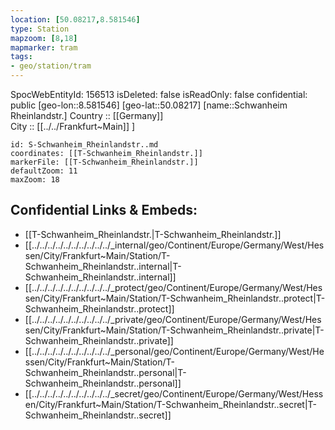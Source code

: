```yaml
---
location: [50.08217,8.581546] 
type: Station 
mapzoom: [8,18] 
mapmarker: tram 
tags:
- geo/station/tram
---
```

SpocWebEntityId: 156513
isDeleted: false
isReadOnly: false
confidential: public
[geo-lon::8.581546] 
[geo-lat::50.08217] 
[name::Schwanheim Rheinlandstr.] 
Country :: [[Germany]]  
City :: [[../../Frankfurt~Main]] ] 


```leaflet
id: S-Schwanheim_Rheinlandstr..md
coordinates: [[T-Schwanheim_Rheinlandstr.]] 
markerFile: [[T-Schwanheim_Rheinlandstr.]] 
defaultZoom: 11 
maxZoom: 18
```


## Confidential Links & Embeds: 
- [[T-Schwanheim_Rheinlandstr.|T-Schwanheim_Rheinlandstr.]] 
- [[../../../../../../../../../../_internal/geo/Continent/Europe/Germany/West/Hessen/City/Frankfurt~Main/Station/T-Schwanheim_Rheinlandstr..internal|T-Schwanheim_Rheinlandstr..internal]] 
- [[../../../../../../../../../../_protect/geo/Continent/Europe/Germany/West/Hessen/City/Frankfurt~Main/Station/T-Schwanheim_Rheinlandstr..protect|T-Schwanheim_Rheinlandstr..protect]] 
- [[../../../../../../../../../../_private/geo/Continent/Europe/Germany/West/Hessen/City/Frankfurt~Main/Station/T-Schwanheim_Rheinlandstr..private|T-Schwanheim_Rheinlandstr..private]] 
- [[../../../../../../../../../../_personal/geo/Continent/Europe/Germany/West/Hessen/City/Frankfurt~Main/Station/T-Schwanheim_Rheinlandstr..personal|T-Schwanheim_Rheinlandstr..personal]] 
- [[../../../../../../../../../../_secret/geo/Continent/Europe/Germany/West/Hessen/City/Frankfurt~Main/Station/T-Schwanheim_Rheinlandstr..secret|T-Schwanheim_Rheinlandstr..secret]] 
